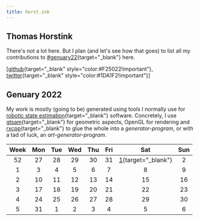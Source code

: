 ```yaml
---
title: horst.ink
---
```


## Thomas Horstink 

There's not a lot here. But I plan (and let's see how that goes) to list all my contributions to [#genuary22](http://genuary.art/){target="_blank"} here.

\[[github](https://github.com/thorstink/){target="_blank" style="color:#F25022!important"}, [twitter](https://twitter.com/shroomsrock){target="_blank" style="color:#1DA1F2!important"}\]


## Genuary 2022

My work is mostly (going to be) generated using tools I normally use for [robotic state estimation](https://en.wikipedia.org/wiki/Estimation_theory){target="_blank"} software. Concretely, I use [gtsam](https://github.com/borglab/gtsam){target="_blank"} for geometric aspects, OpenGL for rendering and [rxcpp](https://github.com/ReactiveX/RxCpp){target="_blank"} to glue the whole into a *generator-program*, or with a tad of luck, an *art-generator-program*. 

|Week|Mon|Tue|Wed|Thu|Fri|Sat|Sun|
|:-:|:-:|:-:|:-:|:-:|:-:|:-:|:-:|
|52|27|28|29|30|31|[1](assets/genuary22/1/10000_uniformly_coloured_lines.png){target="_blank"}|2|
|1|3|4|5|6|7|8|9|
|2|10|11|12|13|14|15|16|
|3|17|18|19|20|21|22|23|
|4|24|25|26|27|28|29|30|
|5|31|1|2|3|4|5|6|





